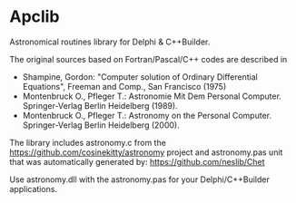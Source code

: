 # Apclib
Astronomical routines library for Delphi &amp; C++Builder.


The original sources based on Fortran/Pascal/C++ codes are described in
  - Shampine, Gordon: "Computer solution of Ordinary Differential Equations",
    Freeman and Comp., San Francisco (1975)
  - Montenbruck O., Pfleger T.: Astronomie Mit Dem Personal Computer.
    Springer-Verlag Berlin Heidelberg (1989).
  - Montenbruck O., Pfleger T.: Astronomy on the Personal Computer.
    Springer-Verlag Berlin Heidelberg (2000).
    

The library includes astronomy.c from the https://github.com/cosinekitty/astronomy project
and astronomy.pas unit that was automatically generated by: https://github.com/neslib/Chet

Use astronomy.dll with the astronomy.pas for your Delphi/C++Builder applications.

